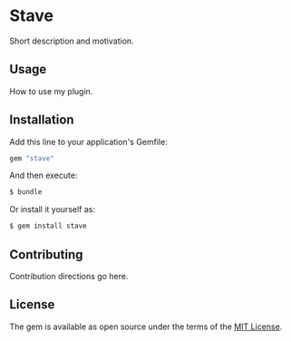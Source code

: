 # Stave
Short description and motivation.

## Usage
How to use my plugin.

## Installation
Add this line to your application's Gemfile:

```ruby
gem "stave"
```

And then execute:
```bash
$ bundle
```

Or install it yourself as:
```bash
$ gem install stave
```

## Contributing
Contribution directions go here.

## License
The gem is available as open source under the terms of the [MIT License](https://opensource.org/licenses/MIT).
